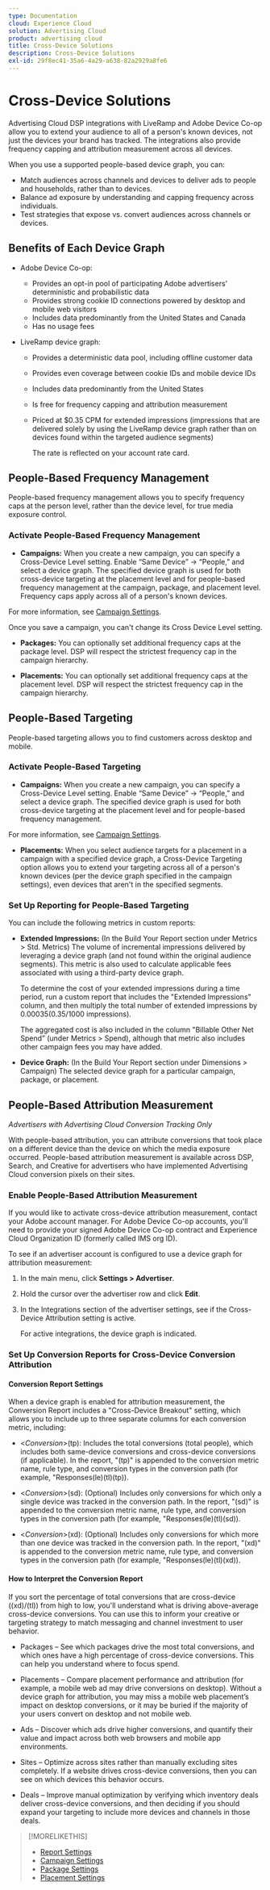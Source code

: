 ```yaml
---
type: Documentation
cloud: Experience Cloud
solution: Advertising Cloud
product: advertising cloud
title: Cross-Device Solutions
description: Cross-Device Solutions
exl-id: 29f8ec41-35a6-4a29-a638-82a2929a8fe6
---
```

# Cross-Device Solutions

Advertising Cloud DSP integrations with LiveRamp and Adobe Device Co-op allow you to extend your audience to all of a person's known devices, not just the devices your brand has tracked. The integrations also provide frequency capping and attribution measurement across all devices.

When you use a supported people-based device graph, you can:

* Match audiences across channels and devices to deliver ads to people and households, rather than to devices.
* Balance ad exposure by understanding and capping frequency across individuals.
* Test strategies that expose vs. convert audiences across channels or devices.

## Benefits of Each Device Graph

* Adobe Device Co-op:
    * Provides an opt-in pool of participating Adobe advertisers’ deterministic and probabilistic data
    * Provides strong cookie ID connections powered by desktop and mobile web visitors
    * Includes data predominantly from the United States and Canada
    * Has no usage fees

* LiveRamp device graph:
    * Provides a deterministic data pool, including offline customer data
    * Provides even coverage between cookie IDs and mobile device IDs
    * Includes data predominantly from the United States
    * Is free for frequency capping and attribution measurement
    * Priced at $0.35 CPM for extended impressions (impressions that are delivered solely by using the LiveRamp device graph rather than on devices found within the targeted audience segments)

       The rate is reflected on your account rate card.

## People-Based Frequency Management

People-based frequency management allows you to specify frequency caps at the person level, rather than the device level, for true media exposure control.

### Activate People-Based Frequency Management

* **Campaigns:** When you create a new campaign, you can specify a Cross-Device Level setting. Enable “Same Device” -> “People,” and select a device graph. The specified device graph is used for both cross-device targeting at the placement level and for people-based frequency management at the campaign, package, and placement level. Frequency caps apply across all of a person's known devices.

 For more information, see [Campaign Settings](/help/dsp/campaign-management/campaigns/campaign-settings.md).

   Once you save a campaign, you can't change its Cross Device Level setting.

* **Packages:**  You can optionally set additional frequency caps at the package level. DSP will respect the strictest frequency cap in the campaign hierarchy.

* **Placements:** You can optionally set additional frequency caps at the placement level. DSP will respect the strictest frequency cap in the campaign hierarchy.

## People-Based Targeting

People-based targeting allows you to find customers across desktop and mobile.

### Activate People-Based Targeting

* **Campaigns:** When you create a new campaign, you can specify a Cross-Device Level setting. Enable “Same Device” -> “People,” and select a device graph. The specified device graph is used for both cross-device targeting at the placement level and for people-based frequency management.

 For more information, see [Campaign Settings](/help/dsp/campaign-management/campaigns/campaign-settings.md).

* **Placements:** When you select audience targets for a placement in a campaign with a specified device graph, a Cross-Device Targeting option allows you to extend your targeting across all of a person's known devices (per the device graph specified in the campaign settings), even devices that aren't in the specified segments.

### Set Up Reporting for People-Based Targeting

You can include the following metrics in custom reports:

* **Extended Impressions:** (In the Build Your Report section under Metrics > Std. Metrics) The volume of incremental impressions delivered by leveraging a device graph (and not found within the original audience segments). This metric is also used to calculate applicable fees associated with using a third-party device graph.

   To determine the cost of your extended impressions during a time period, run a custom report that includes the "Extended Impressions" column, and then multiply the total number of extended impressions by $0.00035 ($0.35/1000 impressions).
   
   The aggregated cost is also included in the column "Billable Other Net Spend” (under Metrics > Spend), although that metric also includes other campaign fees you may have added.

* **Device Graph:** (In the Build Your Report section under Dimensions > Campaign) The selected device graph for a particular campaign, package, or placement.

## People-Based Attribution Measurement

*Advertisers with Advertising Cloud Conversion Tracking Only*

With people-based attribution, you can attribute conversions that took place on a different device than the device on which the media exposure occurred. People-based attribution measurement is available across DSP, Search, and Creative for advertisers who have implemented Advertising Cloud conversion pixels on their sites.

### Enable People-Based Attribution Measurement

If you would like to activate cross-device attribution measurement, contact your Adobe account manager. For Adobe Device Co-op accounts, you'll need to provide your signed Adobe Device Co-op contract and Experience Cloud Organization ID (formerly called IMS org ID).

To see if an advertiser account is configured to use a device graph for attribution measurement:

1. In the main menu, click **Settings > Advertiser**.
1. Hold the cursor over the advertiser row and click **Edit**.
1. In the Integrations section of the advertiser settings, see if the Cross-Device Attribution setting is active.

   For active integrations, the device graph is indicated.

### Set Up Conversion Reports for Cross-Device Conversion Attribution

#### Conversion Report Settings

When a device graph is enabled for attribution measurement, the Conversion Report includes a "Cross-Device Breakout" setting, which allows you to include up to three separate columns for each conversion metric, including:

* <*Conversion*>(tp): Includes the total conversions (total people), which includes both same-device conversions and cross-device conversions (if applicable). In the report, "(tp)" is appended to the conversion metric name, rule type, and conversion types in the conversion path (for example, "Responses(le)(tl)(tp)).

* <*Conversion*>(sd): (Optional) Includes only conversions for which only a single device was tracked in the conversion path. In the report, "(sd)" is appended to the conversion metric name, rule type, and conversion types in the conversion path (for example, "Responses(le)(tl)(sd)).

* <*Conversion*>(xd): (Optional) Includes only conversions for which more than one device was tracked in the conversion path. In the report, "(xd)" is appended to the conversion metric name, rule type, and conversion types in the conversion path (for example, "Responses(le)(tl)(xd)).

#### How to Interpret the Conversion Report

If you sort the percentage of total conversions that are cross-device ((xd)/(tl)) from high to low, you'll understand what is driving above-average cross-device conversions. You can use this to inform your creative or targeting strategy to match messaging and channel investment to user behavior.

* Packages – See which packages drive the most total conversions, and which ones have a high percentage of cross-device conversions. This can help you understand where to focus spend.

* Placements – Compare placement performance and attribution (for example, a mobile web ad may drive conversions on desktop). Without a device graph for attribution, you may miss a mobile web placement’s impact on desktop conversions, or it may be buried if the majority of your users convert on desktop and not mobile web.

* Ads – Discover which ads drive higher conversions, and quantify their value and impact across both web browsers and mobile app environments.

* Sites – Optimize across sites rather than manually excluding sites completely. If a website drives cross-device conversions, then you can see on which devices this behavior occurs.

* Deals – Improve manual optimization by verifying which inventory deals deliver cross-device conversions, and then deciding if you should expand your targeting to include more devices and channels in those deals.

>[!MORELIKETHIS]
>
>* [Report Settings](/help/dsp/reports/report-settings.md)
>* [Campaign Settings](/help/dsp/campaign-management/campaigns/campaign-settings.md)
>* [Package Settings](/help/dsp/campaign-management/packages/package-settings.md)
>* [Placement Settings](/help/dsp/campaign-management/placements/placement-settings.md)
